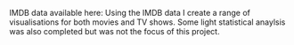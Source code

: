 IMDB data available here: 
Using the IMDB data I create a range of visualisations for both movies and TV shows. Some light statistical anaylsis was also completed but was not the focus of this project.
